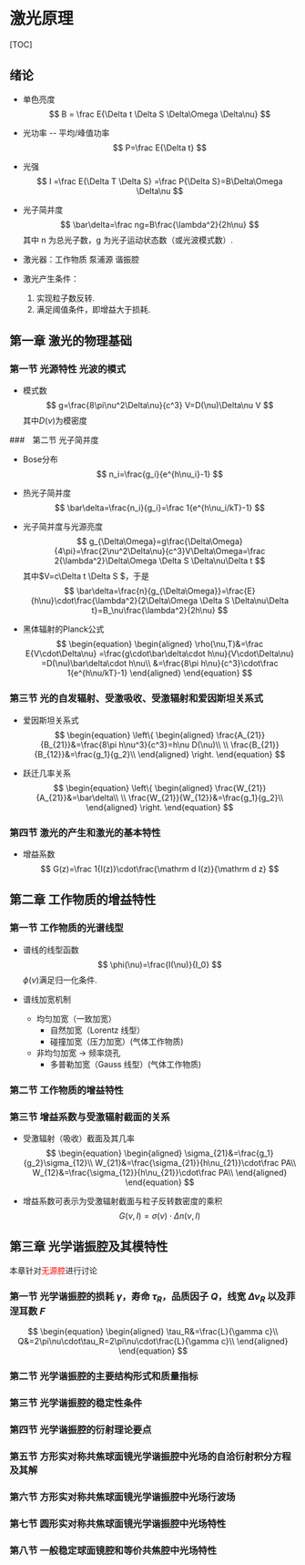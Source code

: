 # 激光原理

[TOC]

## 绪论

- 单色亮度
  $$
  B = \frac E{\Delta t \Delta S \Delta\Omega \Delta\nu}
  $$

- 光功率  -- 平均/峰值功率
  $$
  P=\frac E{\Delta t}
  $$
  
- 光强 
  $$
  I =\frac E{\Delta T \Delta S} =\frac P{\Delta S}=B\Delta\Omega \Delta\nu
  $$

- 光子简并度 
  $$
  \bar\delta=\frac ng=B\frac{\lambda^2}{2h\nu}
  $$
  其中 n 为总光子数，g 为光子运动状态数（或光波模式数）.

- 激光器：工作物质 泵浦源 谐振腔

- 激光产生条件：
  
  1. 实现粒子数反转.
  2. 满足阈值条件，即增益大于损耗.



##  第一章   激光的物理基础

### 第一节 光源特性 光波的模式

- 模式数
  $$
  g=\frac{8\pi\nu^2\Delta\nu}{c^3} V=D(\nu)\Delta\nu V
  $$
  其中$D(\nu)$为模密度



###　第二节 光子简并度

- Bose分布
  $$
  n_i=\frac{g_i}{e^{h\nu_i}-1}
  $$

- 热光子简并度
$$
  \bar\delta=\frac{n_i}{g_i}=\frac 1{e^{h\nu_i/kT}-1}
$$

- 光子简并度与光源亮度
  $$
  g_{\Delta\Omega}=g\frac{\Delta\Omega}{4\pi}=\frac{2\nu^2\Delta\nu}{c^3}V\Delta\Omega=\frac 2{\lambda^2}\Delta\Omega \Delta S \Delta\nu\Delta t
  $$
  其中$V=c\Delta t \Delta S $，于是
  $$
  \bar\delta=\frac{n}{g_{\Delta\Omega}}=\frac{E}{h\nu}\cdot\frac{\lambda^2}{2\Delta\Omega \Delta S \Delta\nu\Delta t}=B_\nu\frac{\lambda^2}{2h\nu}
  $$

- 黑体辐射的Planck公式
  $$
  \begin{equation}
  \begin{aligned}
  \rho(\nu,T)&=\frac E{V\cdot\Delta\nu}
  =\frac{g\cdot\bar\delta\cdot h\nu}{V\cdot\Delta\nu}
  =D(\nu)\bar\delta\cdot h\nu\\
  &=\frac{8\pi h\nu}{c^3}\cdot\frac 1{e^{h\nu/kT}-1}
  \end{aligned}
  \end{equation}
  $$



### 第三节 光的自发辐射、受激吸收、受激辐射和爱因斯坦关系式

- 爱因斯坦关系式
  $$
  \begin{equation}
  \left\{
  \begin{aligned}
  \frac{A_{21}}{B_{21}}&=\frac{8\pi h\nu^3}{c^3}=h\nu D(\nu)\\
  \\
  \frac{B_{21}}{B_{12}}&=\frac{g_1}{g_2}\\
  \end{aligned}
  \right.
  \end{equation}
  $$
  
- 跃迁几率关系
  $$
  \begin{equation}
  \left\{
  \begin{aligned}
  \frac{W_{21}}{A_{21}}&=\bar\delta\\
  \\
  \frac{W_{21}}{W_{12}}&=\frac{g_1}{g_2}\\
  \end{aligned}
  \right.
  \end{equation}
  $$



### 第四节 激光的产生和激光的基本特性

- 增益系数
  $$
  G(z)=\frac 1{I(z)}\cdot\frac{\mathrm d I(z)}{\mathrm d z}
  $$
  



## 第二章 工作物质的增益特性

### 第一节 工作物质的光谱线型

- 谱线的线型函数
  $$
  \phi(\nu)=\frac{I(\nu)}{I_0}
  $$
  $\phi(\nu)$满足归一化条件.

- 谱线加宽机制
  - 均匀加宽（一致加宽）
    - 自然加宽（Lorentz 线型）
    - 碰撞加宽（压力加宽）(气体工作物质)
  - 非均匀加宽 $\rightarrow$ 频率烧孔
    - 多普勒加宽（Gauss 线型）(气体工作物质)



### 第二节 工作物质的增益特性



### 第三节 增益系数与受激辐射截面的关系

- 受激辐射（吸收）截面及其几率
  $$
  \begin{equation}
  \begin{aligned}
  \sigma_{21}&=\frac{g_1}{g_2}\sigma_{12}\\
  W_{21}&=\frac{\sigma_{21}}{h\nu_{21}}\cdot\frac PA\\
  W_{12}&=\frac{\sigma_{12}}{h\nu_{21}}\cdot\frac PA\\
  \end{aligned}
  \end{equation}
  $$
  
- 增益系数可表示为受激辐射截面与粒子反转数密度的乘积
  $$
  G(\nu, I)=\sigma(\nu)\cdot\Delta n(\nu, I)
  $$
  



## 第三章 光学谐振腔及其模特性

本章针对<font color=#FF0000 >无源腔</font>进行讨论

### 第一节 光学谐振腔的损耗 $\gamma$，寿命 $\tau_R$，品质因子 $Q$，线宽 $\Delta\nu_R$ 以及菲涅耳数 $F$

$$
\begin{equation}
\begin{aligned}
\tau_R&=\frac{L}{\gamma c}\\
Q&=2\pi\nu\cdot\tau_R=2\pi\nu\cdot\frac{L}{\gamma c}\\
\end{aligned}
\end{equation}
$$





### 第二节 光学谐振腔的主要结构形式和质量指标

### 第三节 光学谐振腔的稳定性条件

### 第四节 光学谐振腔的衍射理论要点

### 第五节 方形实对称共焦球面镜光学谐振腔中光场的自洽衍射积分方程及其解

### 第六节 方形实对称共焦球面镜光学谐振腔中光场行波场

### 第七节 圆形实对称共焦球面镜光学谐振腔中光场特性

### 第八节 一般稳定球面镜腔和等价共焦腔中光场特性